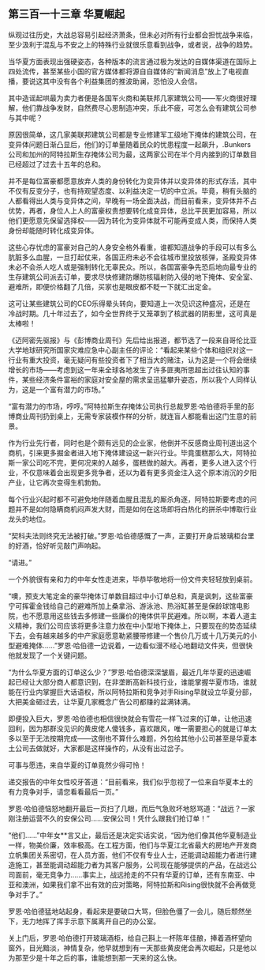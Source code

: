 ## 第三百一十三章 华夏崛起
纵观过往历史，大战总容易引起经济萧条，但未必对所有行业都会担忧战争来临，至少汲利于混乱与不安之上的特殊行业就很乐意看到战争，或者说，战争的趋势。

当华夏方面表现出强硬姿态，各种版本的流言通过极为发达的自媒体渠道在国际上四处流传，甚至某些小国的官方媒体都将源自自媒体的“新闻消息”放上了电视直播，要说这其中没有各个利益集团的推波助澜，恐怕没人会信。

其中造谣起哄最为卖力者便是各国军火商和美联邦几家建筑公司——军火商很好理解，他们靠战争发财，自然费尽心思制造冲突，乐此不疲，可怎么会有建筑公司参与其中呢？

原因很简单，这几家美联邦建筑公司都是专业修建军工级地下掩体的建筑公司，在变异体问题日渐凸显后，他们的订单量随着民众的忧患程度一起飙升，.Bunkers公司和加州的阿特拉斯生存掩体公司为最，这两家公司在半个月内接到的订单数目已经超过了过去十五年的总和。

并不是每位富豪都愿意放弃人类的身份转化为变异体并以变异体的形式存活，其中不仅有反变分子，也有持观望态度、以利益决定一切的中立派。毕竟，稍有头脑的人都看得出人类与变异体之间，早晚有一场全面决战，而目前看来，变异体并不占优势，再者，身位人上人的富豪权贵想要转化成变异体，总比平民更加容易，所以他们更愿意先保留选择权——因为转化为变异体就不可能再变成人类，而保持人类身份却能随时转化成变异体。

这些心存忧虑的富豪对自己的人身安全格外看重，谁都知道战争的手段可以有多么肮脏多么血腥，一旦打起仗来，各国正府未必不会往城市里投放核弹，圣殿变异体未必不会杀人吃人或是强制转化无辜民众。所以，各国富豪争先恐后地向最专业的生存建筑公司派去订单，要求尽快修建防爆防核辐射防入侵的地下掩体、安全室、避难所，即便价格翻了几倍，买家也是眼皮都不眨一下就汇出定金。

这可让某些建筑公司的CEO乐得晕头转向，要知道上一次见识这种盛况，还是在冷战时期。几十年过去了，如今全世界终于又笼罩到了核武器的阴影里，这可真是太棒啦！

《迈阿密先驱报》与《彭博商业周刊》先后给出报道，都节选了一段来自哥伦比亚大学地球研究所国家灾难应急中心副主任的评论：“看起来某些个体和组织对这一行业有重大投资，毫无疑问有些投资者下了相当大的赌注，认为这是一个将会继续增长的市场——考虑到这一年来全球各地发生了许多匪夷所思超出过往认知的事件，某些经济条件富裕的家庭对安全屋的需求呈迅猛攀升姿态，所以我个人同样认为，这是一个富有潜力的市场。”

“富有潜力的市场，哼哼。”阿特拉斯生存掩体公司执行总裁罗恩·哈伯德将手里的彭博商业周刊扔到桌上，无需专家装模作样的分析，就连盲人都能看出这门生意的前景。

作为行业先行者，同时也是个颇有远见的企业家，他倒并不反感商业周刊道出这个商机，引来更多掘金者进入地下掩体建设这一新兴行业。毕竟蛋糕那么大，阿特拉斯一家公司吃不完，更何况来的人越多，蛋糕做的越大。再者，更多人进入这个行业，不仅意味着会出现更多竞争者，还以为着有更多资金注入这个原本消沉的夕阳产业，让它再次变得生机勃勃。

每个行业兴起时都不可避免地伴随着血腥且混乱的厮杀角逐，阿特拉斯要考虑的问题并不是如何隐瞒商机闷声发大财，而是如何在这场即将白热化的拼杀中博取行业龙头的地位。

“契科夫法则终究无法被打破。”罗恩·哈伯德感慨了一声，正要打开身后玻璃柜台里的好酒，恰好听见敲门声响起。

“请进。”

一个外貌很有亲和力的中年女性走进来，毕恭毕敬地将一份文件夹轻轻放到桌前。

“噢，预支大笔定金的豪华掩体订单数目超过中小订单总和，真是讽刺，这些富豪宁可挥霍金钱给自己的避难所加上桑拿浴、游泳池、热浴缸甚至是保龄球馆电影院，也不愿意用这些钱去多修建一些廉价的掩体供平民避难。所以啊，本着人道主义精神，我们公司应该将更多注意力放在中小型地下掩体上，只要现在的势态延续下去，会有越来越多的中产家庭愿意勒紧腰带修建一个售价几万或十几万美元的小型避难掩体……”罗恩·哈伯德一边说着，一边看似漫不经心地翻动文件夹，但很快他就发现了一个关键问题。

“为什么华夏方面的订单这么少？”罗恩·哈伯德深深皱眉，最近几年华夏的迅速崛起已经让大部分商人都意识到，在非垄断高新科技行业，谁能掌握华夏市场，谁就能在行业内掌握巨大话语权，所以阿特拉斯和竞争对手Rising早就设立华夏分部，大把美金砸过去，让华夏几家概念广告公司都赚的盆满钵满。

即便投入巨大，罗恩·哈伯德也相信很快就会有雪花一样飞过来的订单，让他迅速回利，因为那群没见识的黄皮佬人傻钱多，喜欢跟风，唯一需要担心的就是订单太多以至于无法按期完成——这倒也不算什么难题，外包给其他小公司甚至是华夏本土公司去做就好，大家都是这样操作的，从没有出过岔子。

可事与愿违，来自华夏的订单竟然少得可怜！

递交报告的中年女性咬牙答道：“目前看来，我们似乎忽视了一位来自华夏本土的有力竞争对手，请您看看最后一页。”

罗恩·哈伯德恼怒地翻开最后一页扫了几眼，而后气急败坏地怒骂道：“战远？一家刚注册运营不久的安保公司……安保公司！凭什么跟我们抢订单！”

“他们……”中年女**言又止，最后还是决定实话实说，“因为他们像其他华夏制造业一样，物美价廉，效率极高。在工程方面，他们与华夏江北省最大的房地产开发商立帆集团关系密切，在人员方面，他们不仅有专业人士，还能调动超能力者进行建造施工，甚至能调动超能力者为其客户服务，公司现在能够提供的产品，在战远公司面前，毫无竞争力……事实上，战远抢走的不只有华夏的订单，还有东南亚、中亚和澳洲，如果我们拿不出有效的应对策略，阿特拉斯和Rising很快就不会再做竞争对手了。”

罗恩·哈伯德猛地站起身，看起来是要破口大骂，但脸色僵了一会儿，随后颓然坐下，无力地挥了挥手示意下属离开自己的办公室。

关上门后，罗恩·哈伯德打开玻璃酒柜，给自己斟上一杯陈年佳酿，捧着酒杯望向窗外，目光黯淡，神情复杂，他早就想到有一天那些黄皮佬会再次崛起，只是他以为那至少是十年之后的事，谁能想到那一天来的这么快。

